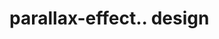 # parallax-effect.. design                                                                                                                                                                                                                                                                                                                                                                                                        
                                     

